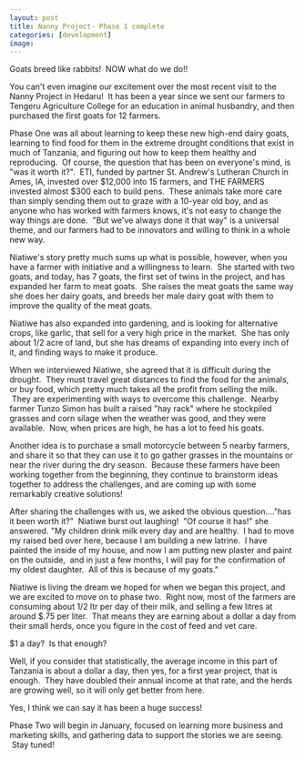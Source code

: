 ```yaml
---
layout: post
title: Nanny Project- Phase 1 complete
categories: [development]
image:
---
```

Goats breed like rabbits!  NOW what do we do!!

You can't even imagine our excitement over the most recent visit to the Nanny Project in Hedaru!  It has been a year since we sent our farmers to Tengeru Agriculture College for an education in animal husbandry, and then purchased the first goats for 12 farmers.

Phase One was all about learning to keep these new high-end dairy goats, learning to find food for them in the extreme drought conditions that exist in much of Tanzania, and figuring out how to keep them healthy and reproducing.  Of course, the question that has been on everyone's mind, is "was it worth it?".  ETI, funded by partner St. Andrew's Lutheran Church in Ames, IA, invested over $12,000 into 15 farmers, and THE FARMERS invested almost $300 each to build pens.  These animals take more care than simply sending them out to graze with a 10-year old boy, and as anyone who has worked with farmers knows, it's not easy to change the way things are done.  "But we've always done it that way" is a universal theme, and our farmers had to be innovators and willing to think in a whole new way.

Niatiwe's story pretty much sums up what is possible, however, when you have a farmer with initiative and a willingness to learn.  She started with two goats, and today, has 7 goats, the first set of twins in the project, and has expanded her farm to meat goats.  She raises the meat goats the same way she does her dairy goats, and breeds her male dairy goat with them to improve the quality of the meat goats.


Niatiwe has also expanded into gardening, and is looking for alternative crops, like garlic, that sell for a very high price in the market.  She has only about 1/2 acre of land, but she has dreams of expanding into every inch of it, and finding ways to make it produce.


When we interviewed Niatiwe, she agreed that it is difficult during the drought.  They must travel great distances to find the food for the animals, or buy food, which pretty much takes all the profit from selling the milk.  They are experimenting with ways to overcome this challenge.  Nearby farmer Tunzo Simon has built a raised "hay rack" where he stockpiled grasses and corn silage when the weather was good, and they were available.  Now, when prices are high, he has a lot to feed his goats.


Another idea is to purchase a small motorcycle between 5 nearby farmers, and share it so that they can use it to go gather grasses in the mountains or near the river during the dry season.  Because these farmers have been working together from the beginning, they continue to brainstorm ideas together to address the challenges, and are coming up with some remarkably creative solutions!

After sharing the challenges with us, we asked the obvious question...."has it been worth it?"  Niatiwe burst out laughing!  "Of course it has!" she answered. "My children drink milk every day and are healthy.  I had to move my raised bed over here, because I am building a new latrine.  I have painted the inside of my house, and now I am putting new plaster and paint on the outside,  and in just a few months, I will pay for the confirmation of my oldest daughter.  All of this is because of my goats."


Niatiwe is living the dream we hoped for when we began this project, and we are excited to move on to phase two.  Right now, most of the farmers are consuming about 1/2 ltr per day of their milk, and selling a few litres at around $.75 per liter.  That means they are earning about a dollar a day from their small herds, once you figure in the cost of feed and vet care.

$1 a day?  Is that enough?

Well, if you consider that statistically, the average income in this part of Tanzania is about a dollar a day, then yes, for a first year project, that is enough.  They have doubled their annual income at that rate, and the herds are growing well, so it will only get better from here.

Yes, I think we can say it has been a huge success!

Phase Two will begin in January, focused on learning more business and marketing skills, and gathering data to support the stories we are seeing.  Stay tuned!

 

 

 

 

 
